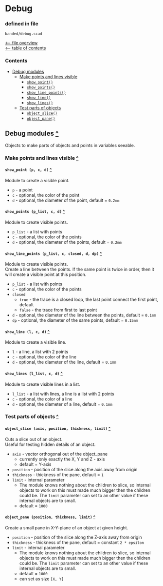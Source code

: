 Debug
=====

### defined in file

`banded/debug.scad`

[<-- file overview](file_overview.md)\
[<-- table of contents](contents.md)

### Contents
[contents]: #contents "Contents"
- [Debug modules](#debug-modules-)
  - [Make points and lines visible](#make-points-visible-)
    - [`show_point()`][show_point]
    - [`show_points()`][show_points]
    - [`show_line_points()`][show_line_points]
    - [`show_line()`][show_line]
    - [`show_lines()`][show_lines]
  - [Test parts of objects](#test-parts-of-objects-)
    - [`object_slice()`][object_slice]
    - [`object_pane()`][object_pane]


Debug modules [^][contents]
---------------------------
Objects to make parts of objects and points in variables seeable.


### Make points and lines visible [^][contents]

#### `show_point (p, c, d)` [^][contents]
[show_point]: #show_point-p-c-d-
Module to create a visible point.
- `p` - a point
- `c` - optional, the color of the point
- `d` - optional, the diameter of the point, default = `0.2mm`

#### `show_points (p_list, c, d)` [^][contents]
[show_points]: #show_points-
Module to create visible points.
- `p_list` - a list with points
- `c` - optional, the color of the points
- `d` - optional, the diameter of the points, default = `0.2mm`

#### `show_line_points (p_list, c, closed, d, dp)` [^][contents]
[show_line_points]: #show_line_points-p_list-c-closed-d-dp-
Module to create visible points.\
Create a line between the points.
If the same point is twice in order, then it will create a visible point at this position.
- `p_list` - a list with points
- `c`  - optional, the color of the points
- `closed`
  - `true`  - the trace is a closed loop, the last point connect the first point, default
  - `false` - the trace from first to last point
- `d`  - optional, the diameter of the line between the points, default = `0.1mm`
- `dp` - optional, the diameter of the same points, default = `0.15mm`

#### `show_line (l, c, d)` [^][contents]
[show_line]: #show_line-l-c-d-
Module to create a visible line.
- `l` - a line, a list with 2 points
- `c`  - optional, the color of the line
- `d`  - optional, the diameter of the line, default = `0.1mm`

#### `show_lines (l_list, c, d)` [^][contents]
[show_lines]: #show_lines-l_list-c-d-
Module to create visible lines in a list.
- `l_list` - a list with lines, a line is a list with 2 points
- `c`  - optional, the color of a line
- `d`  - optional, the diameter of a line, default = `0.1mm`


### Test parts of objects [^][contents]

#### `object_slice (axis, position, thickness, limit)` [^][contents]
[object_slice]: #object_slice-axis-position-thickness-limit-
Cuts a slice out of an object.\
Useful for testing hidden details of an object.

- `axis` - vector orthogonal out of the object_pane
  - currently only exactly the X, Y and Z - axis
  - default = Y-axis
- `position`  - position of the slice along the axis away from origin
- `thickness` - thickness of the pane, default = `1`
- `limit` - internal parameter
  - The module knows nothing about the children to slice,
    so internal objects to work on this must made much bigger then the
    children could be.
    The `limit` parameter can set to an other value if these internal objects
    are to small.
  - default = `1000`

#### `object_pane (position, thickness, limit)` [^][contents]
[object_pane]: #object_pane-position-thickness-limit-
Create a small pane in X-Y-plane of an object at given height.
- `position`  - position of the slice along the Z-axis away from origin
- `thickness` - thickness of the pane, default = constant `2 * epsilon`
- `limit` - internal parameter
  - The module knows nothing about the children to slice,
    so internal objects to work on this must made much bigger then the
    children could be.
    The `limit` parameter can set to an other value if these internal objects
    are to small.
  - default = `1000`
  - can set as size `[X, Y]`

